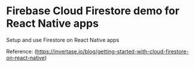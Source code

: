 # Firebase Cloud Firestore demo for React Native apps

Setup and use Firestore on React Native apps

Reference: (https://invertase.io/blog/getting-started-with-cloud-firestore-on-react-native)
